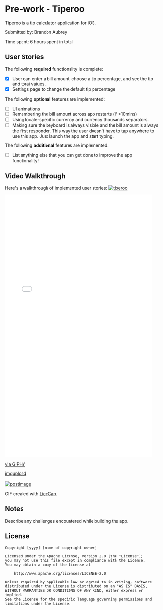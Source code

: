 # Pre-work - Tiperoo

Tiperoo is a tip calculator application for iOS.

Submitted by: Brandon Aubrey

Time spent: 6 hours spent in total

## User Stories

The following **required** functionality is complete:

* [x] User can enter a bill amount, choose a tip percentage, and see the tip and total values.
* [x] Settings page to change the default tip percentage.

The following **optional** features are implemented:
* [ ] UI animations
* [ ] Remembering the bill amount across app restarts (if <10mins)
* [ ] Using locale-specific currency and currency thousands separators.
* [ ] Making sure the keyboard is always visible and the bill amount is always the first responder. This way the user doesn't have to tap anywhere to use this app. Just launch the app and start typing.

The following **additional** features are implemented:

- [ ] List anything else that you can get done to improve the app functionality!

## Video Walkthrough 

Here's a walkthrough of implemented user stories:
<a href='https://postimg.org/image/ypp5gco2d/' target='_blank'><img src='https://s10.postimg.org/eibpo1ql5/tiperoo.gif' border='0' alt='tiperoo'/><br />
<iframe src="//giphy.com/embed/l4FGJci4aZy5dCuPK" width="480" height="855" frameBorder="0" class="giphy-embed" allowFullScreen></iframe><p><a href="https://giphy.com/gifs/l4FGJci4aZy5dCuPK">via GIPHY</a></p>
<a target='_blank' href='https://postimage.org/'>imgupload</a><br /><br />
<a href='https://postimg.org/image/ypp5gco2d/' target='_blank'><img src='https://s3.postimg.org/rswew7ea7/tiperoo.gif' border='0' alt='postimage'/></a>

GIF created with [LiceCap](http://www.cockos.com/licecap/).

## Notes

Describe any challenges encountered while building the app.

## License

    Copyright [yyyy] [name of copyright owner]

    Licensed under the Apache License, Version 2.0 (the "License");
    you may not use this file except in compliance with the License.
    You may obtain a copy of the License at

        http://www.apache.org/licenses/LICENSE-2.0

    Unless required by applicable law or agreed to in writing, software
    distributed under the License is distributed on an "AS IS" BASIS,
    WITHOUT WARRANTIES OR CONDITIONS OF ANY KIND, either express or implied.
    See the License for the specific language governing permissions and
    limitations under the License.


